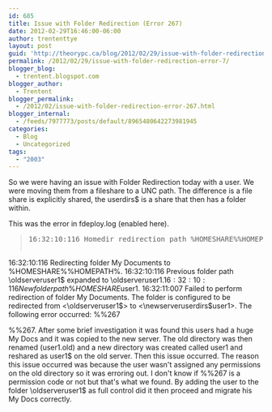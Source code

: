 ```yaml
---
id: 685
title: Issue with Folder Redirection (Error 267)
date: 2012-02-29T16:46:00-06:00
author: trententtye
layout: post
guid: 'http://theorypc.ca/blog/2012/02/29/issue-with-folder-redirection-error-%267/'
permalink: /2012/02/29/issue-with-folder-redirection-error-7/
blogger_blog:
  - trentent.blogspot.com
blogger_author:
  - Trentent
blogger_permalink:
  - /2012/02/issue-with-folder-redirection-error-267.html
blogger_internal:
  - /feeds/7977773/posts/default/8965480642273981945
categories:
  - Blog
  - Uncategorized
tags:
  - "2003"
---
```

So we were having an issue with Folder Redirection today with a user. We were moving them from a fileshare to a UNC path. The difference is a file share is explicitly shared, the userdirs$ is a share that then has a folder within.

This was the error in fdeploy.log (enabled here).

> <pre class="lang:default decode:true ">16:32:10:116 Homedir redirection path %HOMESHARE%%HOMEPATH% expanded to \newserveruserdirs$user1.
16:32:10:116 Redirecting folder My Documents to \%HOMESHARE%%HOMEPATH%.
16:32:10:116 Previous folder path \oldserveruser1$ expanded to \oldserveruser1$.
16:32:10:116 New folder path \%HOMESHARE%%HOMEPATH% expanded to \newserveruserdirs$user1.
16:32:11:007 Failed to perform redirection of folder My Documents.
The folder is configured to be redirected from <\oldserveruser1$> to <\newserveruserdirs$user1>.
The following error occurred:
%%267</pre>

%%267. After some brief investigation it was found this users had a huge My Docs and it was copied to the new server. The old directory was then renamed (user1.old) and a new directory was created called user1 and reshared as user1$ on the old server. Then this issue occurred. The reason this issue occurred was because the user wasn't assigned any permissions on the old directory so it was erroring out. I don't know if %%267 is a permission code or not but that's what we found. By adding the user to the folder \oldserveruser1$ as full control did it then proceed and migrate his My Docs correctly.

<!-- AddThis Advanced Settings generic via filter on the_content -->

<!-- AddThis Share Buttons generic via filter on the_content -->